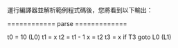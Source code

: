 運行編譯器並解析範例程式碼後，您將看到以下輸出：

============ parse =============


t0 = 10
(L0)
t1 = x
t2 = t1 - 1
x = t2
t3 = x
if T3 goto L0
(L1)



